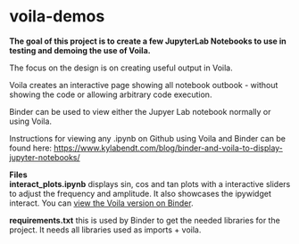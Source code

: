 # voila-demos

**The goal of this project is to create a few JupyterLab Notebooks to use in testing and demoing the use of Voila.**  

The focus on the design is on creating useful output in Voila.  

Voila creates an interactive page showing all notebook outbook - without showing the code or allowing arbitrary code execution.  

Binder can be used to view either the Jupyer Lab notebook normally or using Voila.  

Instructions for viewing any .ipynb on Github using Voila and Binder can be found here: https://www.kylabendt.com/blog/binder-and-voila-to-display-jupyter-notebooks/

**Files**  
**interact_plots.ipynb** displays sin, cos and tan plots with a interactive sliders to adjust the frequency and amplitude.  It also showcases the ipywidget interact.  You can [view the Voila version on Binder](https://mybinder.org/v2/gh/KylaBendt/voila-demos/master?filepath=voila%2Frender%2Finteract_plots.ipynb).

**requirements.txt** this is used by Binder to get the needed libraries for the project.  It needs all libraries used as imports + voila. 
